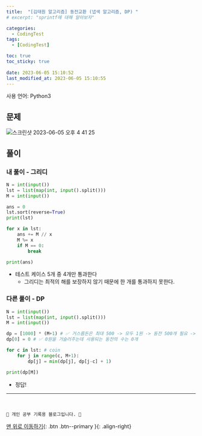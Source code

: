 ```yaml
---
title:  "[김태원 알고리즘] 동전교환 (냅색 알고리즘, DP) "
# excerpt: "sprintf에 대해 알아보자"

categories:
  - CodingTest
tags:
  - [CodingTest]

toc: true
toc_sticky: true
 
date: 2023-06-05 15:10:52
last_modified_at: 2023-06-05 15:10:55
---
```


사용 언어: Python3

## 문제
![스크린샷 2023-06-05 오후 4 41 25](https://github.com/minju412/jenkins-test/assets/59405576/95cfc765-ef76-43b3-8cc7-bce79ffc2a75)


## 풀이
### 내 풀이 - 그리디
```py
N = int(input())
lst = list(map(int, input().split()))
M = int(input())

ans = 0
lst.sort(reverse=True)
print(lst)

for x in lst:
    ans += M // x
    M %= x
    if M == 0:
        break

print(ans)
```
- 테스트 케이스 5개 중 4개만 통과한다
  - 그리디는 최적의 해를 보장하지 않기 때문에 한 개를 통과하지 못한다.



### 다른 풀이 - DP
```py
N = int(input())
lst = list(map(int, input().split()))
M = int(input())

dp = [1000] * (M+1) # ✅ 거스름돈은 최대 500 -> 모두 1원 -> 동전 500개 필요 -> 넉넉히 1000
dp[0] = 0 # ✅ 0원을 거슬러주는데 사용되는 동전의 수는 0개

for c in lst: # coin
    for j in range(c, M+1):
        dp[j] = min(dp[j], dp[j-c] + 1)

print(dp[M])
```
- 정답!








***
<br>


    💛 개인 공부 기록용 블로그입니다. 👻

[맨 위로 이동하기](#){: .btn .btn--primary }{: .align-right}
